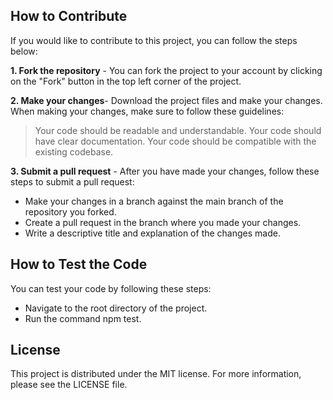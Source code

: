 ## How to Contribute

If you would like to contribute to this project, you can follow the steps below:

**1. Fork the repository** - You can fork the project to your account by clicking on the "Fork" button in the top left corner of the project.

**2. Make your changes**- Download the project files and make your changes. When making your changes, make sure to follow these guidelines:

> Your code should be readable and understandable.
> Your code should have clear documentation.
> Your code should be compatible with the existing codebase.

**3. Submit a pull request** - After you have made your changes, follow these steps to submit a pull request:

- Make your changes in a branch against the main branch of the repository you forked.
- Create a pull request in the branch where you made your changes.
- Write a descriptive title and explanation of the changes made.

## How to Test the Code

You can test your code by following these steps:

- Navigate to the root directory of the project.
- Run the command npm test.

## License

This project is distributed under the MIT license. For more information, please see the LICENSE file.
